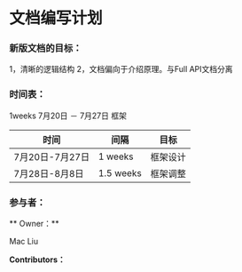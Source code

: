 # 文档编写计划


### 新版文档的目标：

1，清晰的逻辑结构
2，文档偏向于介绍原理。与Full API文档分离


### 时间表：

1weeks  7月20日 － 7月27日  框架

| 时间 | 间隔 | 目标 | 
| -- | -- | -- |
| 7月20日-7月27日 | 1 weeks | 框架设计 |
| 7月28日-8月8日 | 1.5 weeks | 框架调整 | 



### 参与者：

** Owner：**

  Mac Liu 

**Contributors：**


